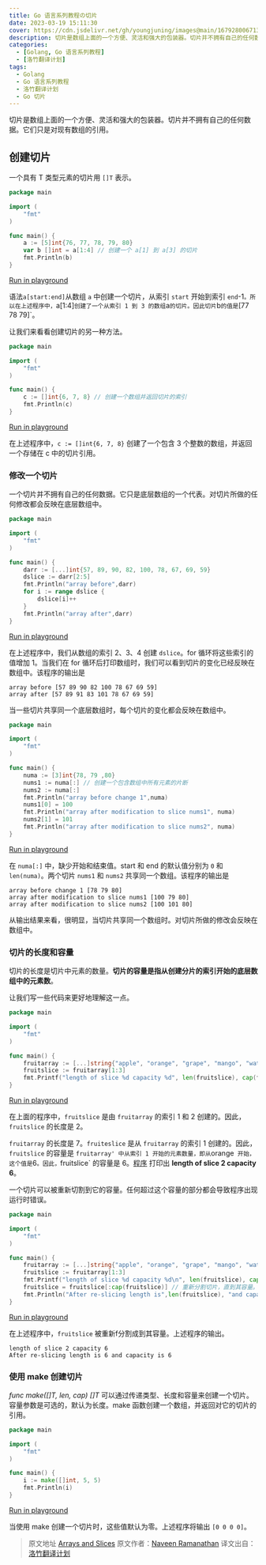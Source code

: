 ```yaml
---
title: Go 语言系列教程の切片
date: 2023-03-19 15:11:30
cover: https://cdn.jsdelivr.net/gh/youngjuning/images@main/1679280067130.png
description: 切片是数组上面的一个方便、灵活和强大的包装器。切片并不拥有自己的任何数据。它们只是对现有数组的引用。
categories:
  - [Golang, Go 语言系列教程]
  - [洛竹翻译计划]
tags:
  - Golang
  - Go 语言系列教程
  - 洛竹翻译计划
  - Go 切片
---
```


切片是数组上面的一个方便、灵活和强大的包装器。切片并不拥有自己的任何数据。它们只是对现有数组的引用。

## 创建切片

一个具有 T 类型元素的切片用 `[]T` 表示。

```go
package main

import (
    "fmt"
)

func main() {
    a := [5]int{76, 77, 78, 79, 80}
    var b []int = a[1:4] // 创建一个 a[1] 到 a[3] 的切片
    fmt.Println(b)
}
```

[Run in playground](https://play.golang.org/p/Za6w5eubBB)

语法`a[start:end]`从数组 `a` 中创建一个切片，从索引 `start` 开始到索引 `end`-1`。所以在上述程序中，`a[1:4]` 创建了一个从索引 1 到 3 的数组 `a` 的切片。因此切片 `b` 的值是 `[77 78 79]`。

让我们来看看创建切片的另一种方法。

```go
package main

import (
    "fmt"
)

func main() {
    c := []int{6, 7, 8} // 创建一个数组并返回切片的索引
    fmt.Println(c)
}
```

[Run in playground](https://play.golang.org/p/_Z97MgXavA)

在上述程序中，`c := []int{6, 7, 8}` 创建了一个包含 3 个整数的数组，并返回一个存储在 c 中的切片引用。

### 修改一个切片

一个切片并不拥有自己的任何数据。它只是底层数组的一个代表。对切片所做的任何修改都会反映在底层数组中。

```go
package main

import (
    "fmt"
)

func main() {
    darr := [...]int{57, 89, 90, 82, 100, 78, 67, 69, 59}
    dslice := darr[2:5]
    fmt.Println("array before",darr)
    for i := range dslice {
        dslice[i]++
    }
    fmt.Println("array after",darr)
}
```

[Run in playground](<https://play.golang.org/p/6FinudNf1k >)

在上述程序中，我们从数组的索引 2、3、4 创建 `dslice`。for 循环将这些索引的值增加 1。当我们在 for 循环后打印数组时，我们可以看到切片的变化已经反映在数组中。该程序的输出是

```
array before [57 89 90 82 100 78 67 69 59]
array after [57 89 91 83 101 78 67 69 59]
```

当一些切片共享同一个底层数组时，每个切片的变化都会反映在数组中。

```go
package main

import (
    "fmt"
)

func main() {
    numa := [3]int{78, 79 ,80}
    nums1 := numa[:] // 创建一个包含数组中所有元素的片断
    nums2 := numa[:]
    fmt.Println("array before change 1",numa)
    nums1[0] = 100
    fmt.Println("array after modification to slice nums1", numa)
    nums2[1] = 101
    fmt.Println("array after modification to slice nums2", numa)
}
```

[Run in playground](https://play.golang.org/p/mdNi4cs854)

在 `numa[:]` 中，缺少开始和结束值。start 和 end 的默认值分别为 `0` 和 `len(numa)`。两个切片 `nums1` 和 `nums2` 共享同一个数组。该程序的输出是

```
array before change 1 [78 79 80]
array after modification to slice nums1 [100 79 80]
array after modification to slice nums2 [100 101 80]
```

从输出结果来看，很明显，当切片共享同一个数组时。对切片所做的修改会反映在数组中。

### 切片的长度和容量

切片的长度是切片中元素的数量。**切片的容量是指从创建分片的索引开始的底层数组中的元素数**。

让我们写一些代码来更好地理解这一点。

```go
package main

import (
    "fmt"
)

func main() {
    fruitarray := [...]string{"apple", "orange", "grape", "mango", "water melon", "pine apple", "chikoo"}
    fruitslice := fruitarray[1:3]
    fmt.Printf("length of slice %d capacity %d", len(fruitslice), cap(fruitslice)) // 切的长度为 2，容量为 6
}
```

[Run in playground](https://play.golang.org/p/a1WOcdv827)

在上面的程序中，`fruitslice` 是由 `fruitarray` 的索引 1 和 2 创建的。因此，`fruitslice` 的长度是 2。

`fruitarray` 的长度是 7。`fruiteslice` 是从 `fruitarray` 的索引 1 创建的。因此，`fruitslice` 的容量是 `fruitarray' 中从索引 1 开始的元素数量，即从`orange` 开始，这个值是`6`。因此，`fruitslice` 的容量是 6。[程序](https://play.golang.org/p/a1WOcdv827) 打印出 **length of slice 2 capacity 6**。

一个切片可以被重新切割到它的容量。任何超过这个容量的部分都会导致程序出现运行时错误。

```go
package main

import (
    "fmt"
)

func main() {
    fruitarray := [...]string{"apple", "orange", "grape", "mango", "water melon", "pine apple", "chikoo"}
    fruitslice := fruitarray[1:3]
    fmt.Printf("length of slice %d capacity %d\n", len(fruitslice), cap(fruitslice)) // 长度为 2，容量为 6
    fruitslice = fruitslice[:cap(fruitslice)] // 重新分割切片，直到其容量。
    fmt.Println("After re-slicing length is",len(fruitslice), "and capacity is",cap(fruitslice))
}
```

[Run in playground](<https://play.golang.org/p/GcNzOOGicu >)

在上述程序中，`fruitslice` 被重新f分割成到其容量。上述程序的输出。

```
length of slice 2 capacity 6
After re-slicing length is 6 and capacity is 6
```

### 使用 make 创建切片

_func make([]T, len, cap) []T_ 可以通过传递类型、长度和容量来创建一个切片。容量参数是可选的，默认为长度。make 函数创建一个数组，并返回对它的切片的引用。

```go
package main

import (
    "fmt"
)

func main() {
    i := make([]int, 5, 5)
    fmt.Println(i)
}
```

[Run in playground](https://play.golang.org/p/M4OqxzerxN)

当使用 make 创建一个切片时，这些值默认为零。上述程序将输出 `[0 0 0 0]`。

> 原文地址 [Arrays and Slices](https://golangbot.com/arrays-and-slices/)
> 原文作者：[Naveen Ramanathan](https://golangbot.com/about/)
> 译文出自：[洛竹翻译计划](https://youngjuning.js.org/categories/%E6%B4%9B%E7%AB%B9%E7%BF%BB%E8%AF%91%E8%AE%A1%E5%88%92/)
